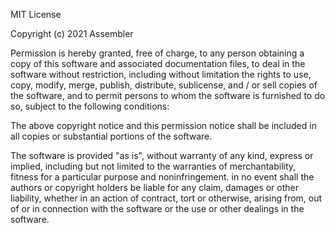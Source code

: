 MIT License

Copyright (c) 2021 Assembler

Permission is hereby granted, free of charge, to any person obtaining a copy
of this software and associated documentation files, to deal in the software
without restriction, including without limitation the rights to use, copy,
modify, merge, publish, distribute, sublicense, and / or sell copies of the
software, and to permit persons to whom the software is furnished to do so,
subject to the following conditions:

The above copyright notice and this permission notice shall be included in all
copies or substantial portions of the software.

The software is provided "as is", without warranty of any kind, express or
implied, including but not limited to the warranties of merchantability,
fitness for a particular purpose and noninfringement. in no event shall the
authors or copyright holders be liable for any claim, damages or other
liability, whether in an action of contract, tort or otherwise, arising from,
out of or in connection with the software or the use or other dealings in the
software.